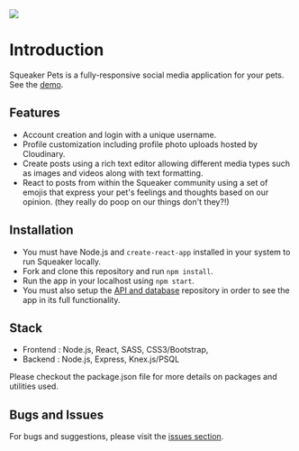 
<img src="https://github.com/squeaker-g105-q3/squeaker-frontend/blob/master/preview.png">

# Introduction

Squeaker Pets is a fully-responsive social media application for your pets. See the [demo](https://squeakerpets.herokuapp.com/).

## Features

* Account creation and login with a unique username.
* Profile customization including profile photo uploads hosted by Cloudinary.
* Create posts using a rich text editor allowing different media types such as images and videos along with text formatting.
* React to posts from within the Squeaker community using a set of emojis that express your pet's feelings and thoughts based on our opinion. (they really do poop on our things don't they?!)

## Installation
* You must have Node.js and `create-react-app` installed in your system to run Squeaker locally.
* Fork and clone this repository and run `npm install`.
* Run the app in your localhost using `npm start`.
* You must also setup the [API and database](https://github.com/squeaker-g105-q3/squeaker-backend) repository in order to see the app in its full functionality.

## Stack

* Frontend : Node.js, React, SASS, CSS3/Bootstrap,
* Backend : Node.js, Express, Knex.js/PSQL

Please checkout the package.json file for more details on packages and utilities used.

## Bugs and Issues

For bugs and suggestions, please visit the [issues section](https://github.com/squeaker-g105-q3/squeaker-frontend/issues).

